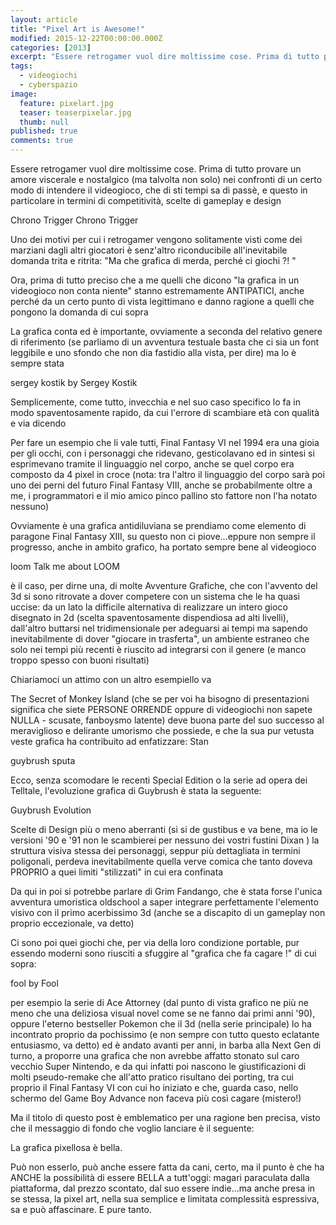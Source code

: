 ```yaml
---
layout: article
title: "Pixel Art is Awesome!"
modified: 2015-12-22T00:00:00.000Z
categories: [2013]
excerpt: "Essere retrogamer vuol dire moltissime cose. Prima di tutto provare un amore viscerale e nostalgico..."
tags: 
  - videogiochi
  - cyberspazio
image: 
  feature: pixelart.jpg
  teaser: teaserpixelar.jpg
  thumb: null
published: true
comments: true
---
```

Essere retrogamer vuol dire moltissime cose. Prima di tutto provare un amore viscerale e nostalgico (ma talvolta non solo) nei confronti di un certo modo di intendere il videogioco, che di sti tempi sa di passè, e questo in particolare in termini di competitività, scelte di gameplay e design

Chrono Trigger
Chrono Trigger

Uno dei motivi per cui i retrogamer vengono solitamente visti come dei marziani dagli altri giocatori è senz'altro riconducibile all'inevitabile domanda trita e ritrita: "Ma che grafica di merda, perché ci giochi ?! "

Ora, prima di tutto preciso che a me quelli che dicono "la grafica in un videogioco non conta niente" stanno estremamente ANTIPATICI, anche perché da un certo punto di vista legittimano e danno ragione a quelli che pongono la domanda di cui sopra

La grafica conta ed è importante, ovviamente a seconda del relativo genere di riferimento (se parliamo di un avventura testuale basta che ci sia un font leggibile e uno sfondo che non dia fastidio alla vista, per dire) ma lo è sempre stata

sergey kostik
by Sergey Kostik

Semplicemente, come tutto, invecchia e nel suo caso specifico lo fa in modo spaventosamente rapido, da cui l'errore di scambiare età con qualità e via dicendo

Per fare un esempio che li vale tutti, Final Fantasy VI nel 1994 era una gioia per gli occhi, con i personaggi che ridevano, gesticolavano ed in sintesi si esprimevano tramite il linguaggio nel corpo, anche se quel corpo era composto da 4 pixel in croce (nota: tra l'altro il linguaggio del corpo sarà poi uno dei perni del futuro Final Fantasy VIII, anche se probabilmente oltre a me, i programmatori e il mio amico pinco pallino sto fattore non l'ha notato nessuno)

Ovviamente è una grafica antidiluviana se prendiamo come elemento di paragone Final Fantasy XIII, su questo non ci piove...eppure non sempre il progresso, anche in ambito grafico, ha portato sempre bene al videogioco

loom
Talk me about LOOM

è il caso, per dirne una, di molte Avventure Grafiche, che con l'avvento del 3d si sono ritrovate a dover competere con un sistema che le ha quasi uccise: da un lato la difficile alternativa di realizzare un intero gioco disegnato in 2d (scelta spaventosamente dispendiosa ad alti livelli), dall'altro buttarsi nel tridimensionale per adeguarsi ai tempi ma sapendo inevitabilmente di dover "giocare in trasferta", un ambiente estraneo che solo nei tempi più recenti è riuscito ad integrarsi con il genere (e manco troppo spesso con buoni risultati)

Chiariamoci un attimo con un altro esempiello va

The Secret of Monkey Island (che se per voi ha bisogno di presentazioni significa che siete PERSONE ORRENDE oppure di videogiochi non sapete NULLA - scusate, fanboysmo latente) deve buona parte del suo successo al meraviglioso e delirante umorismo che possiede, e che la sua pur vetusta veste grafica ha contribuito ad enfatizzare:
Stan

guybrush sputa


Ecco, senza scomodare le recenti Special Edition o la serie ad opera dei Telltale, l'evoluzione grafica di Guybrush è stata la seguente:

Guybrush Evolution

Scelte di Design più o meno aberranti (si si de gustibus e va bene, ma io le versioni '90 e '91 non le scambierei per nessuno dei vostri fustini Dixan ) la struttura visiva stessa dei personaggi, seppur più dettagliata in termini poligonali, perdeva inevitabilmente quella verve comica che tanto doveva PROPRIO a quei limiti "stilizzati" in cui era confinata

Da qui in poi si potrebbe parlare di Grim Fandango, che è stata forse l'unica avventura umoristica oldschool a saper integrare perfettamente l'elemento visivo con il primo acerbissimo 3d (anche se a discapito di un gameplay non proprio eccezionale, va detto)

Ci sono poi quei giochi che, per via della loro condizione portable, pur essendo moderni sono riusciti a sfuggire al "grafica che fa cagare !" di cui sopra:

fool
by Fool

per esempio la serie di Ace Attorney (dal punto di vista grafico ne più ne meno che una deliziosa visual novel come se ne fanno dai primi anni '90), oppure l'eterno bestseller Pokemon che il 3d (nella serie principale) lo ha incontrato proprio da pochissimo (e non sempre con tutto questo eclatante entusiasmo, va detto) ed è andato avanti per anni, in barba alla Next Gen di turno, a proporre una grafica che non avrebbe affatto stonato sul caro vecchio Super Nintendo, e da qui infatti poi nascono le giustificazioni di molti pseudo-remake che all'atto pratico risultano dei porting, tra cui proprio il Final Fantasy VI con cui ho iniziato e che, guarda caso, nello schermo del Game Boy Advance non faceva più così cagare (mistero!)

Ma il titolo di questo post è emblematico per una ragione ben precisa, visto che il messaggio di fondo che voglio lanciare è il seguente:

La grafica pixellosa è bella.

Può non esserlo, può anche essere fatta da cani, certo, ma il punto è che ha ANCHE la possibilità di essere BELLA a tutt'oggi: magari paraculata dalla piattaforma, dal prezzo scontato, dal suo essere indie...ma anche presa in se stessa, la pixel art, nella sua semplice e limitata complessità espressiva, sa e può affascinare. E pure tanto.
